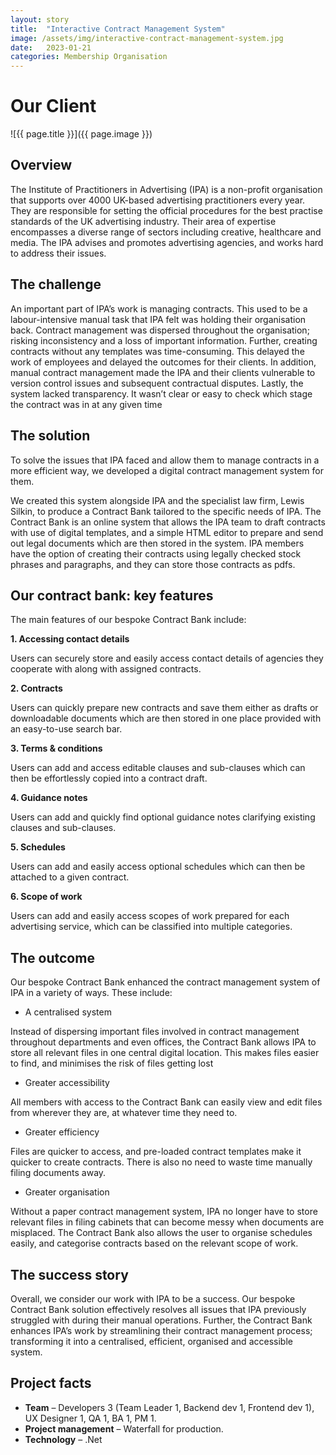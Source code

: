 ```yaml
---
layout: story
title:  "Interactive Contract Management System"
image: /assets/img/interactive-contract-management-system.jpg
date:   2023-01-21
categories: Membership Organisation
---
```



# Our Client 

![{{ page.title }}]({{ page.image }})

## Overview
The Institute of Practitioners in Advertising (IPA) is a non-profit organisation that supports over 4000 UK-based advertising practitioners every year. They are responsible for setting the official procedures for the best practise standards of the UK advertising industry. Their area of expertise encompasses a diverse range of sectors including creative, healthcare and media. The IPA advises and promotes advertising agencies, and works hard to address their issues.

## The challenge
An important part of IPA’s work is managing contracts. This used to be a labour-intensive manual task that IPA felt was holding their organisation back. Contract management was dispersed throughout the organisation; risking inconsistency and a loss of important information. Further, creating contracts without any templates was time-consuming. This delayed the work of employees and delayed the outcomes for their clients. In addition, manual contract management made the IPA and their clients vulnerable to version control issues and subsequent contractual disputes.  Lastly, the system lacked transparency. It wasn’t clear or easy to check which stage the contract was in at any given time

## The solution
To solve the issues that IPA faced and allow them to manage contracts in a more efficient way, we developed a digital contract management system for them. 

We created this system alongside IPA and the specialist law firm, Lewis Silkin, to produce a Contract Bank tailored to the specific needs of IPA. The Contract Bank is an online system that allows the IPA team to draft contracts with use of digital templates, and a simple HTML editor to prepare and send out legal documents which are then stored in the system. IPA members have the option of creating their contracts using legally checked stock phrases and paragraphs, and they can store those contracts as pdfs. 

## Our contract bank: key features
The main features of our bespoke Contract Bank include:

**1. Accessing contact details**

Users can securely store and easily access contact details of agencies they cooperate with along with assigned contracts.

**2. Contracts**

Users can quickly prepare new contracts and save them either as drafts or downloadable documents which are then stored in one place provided with an easy-to-use search bar.

**3. Terms & conditions**

Users can add and access editable clauses and sub-clauses which can then be effortlessly copied into a contract draft.

**4. Guidance notes**

Users can add and quickly find optional guidance notes clarifying existing clauses and sub-clauses.

**5. Schedules**

Users can add and easily access optional schedules which can then be attached to a given contract.

**6. Scope of work**

Users can add and easily access scopes of work prepared for each advertising service, which can be classified into multiple categories.

## The outcome
Our bespoke Contract Bank enhanced the contract management system of IPA in a variety of ways. These include:

- A centralised system
  
Instead of dispersing important files involved in contract management throughout departments and even offices, the Contract Bank allows IPA to store all relevant files in one central digital location. This makes files easier to find, and minimises the risk of files getting lost

- Greater accessibility

All members with access to the Contract Bank can easily view and edit files from wherever they are, at whatever time they need to.

- Greater efficiency

Files are quicker to access, and pre-loaded contract templates make it quicker to create contracts. There is also no need to waste time manually filing documents away.

- Greater organisation

Without a paper contract management system, IPA no longer have to store relevant files in filing cabinets that can become messy when documents are misplaced. The Contract Bank also allows the user to organise schedules easily, and categorise contracts based on the relevant scope of work.

## The success story
Overall, we consider our work with IPA to be a success. Our bespoke Contract Bank solution effectively resolves all issues that IPA previously struggled with during their manual operations. Further, the Contract Bank enhances IPA’s work by streamlining their contract management process; transforming it into a centralised, efficient, organised and accessible system. 

## Project facts
- **Team** – Developers 3 (Team Leader 1, Backend dev 1, Frontend dev 1), UX Designer 1, QA 1, BA 1, PM 1.
- **Project management** – Waterfall for production.
- **Technology** – .Net
